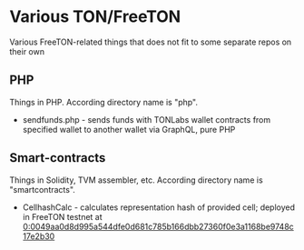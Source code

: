 # Various TON/FreeTON

Various FreeTON-related things that does not fit to some separate repos on their own

## PHP

Things in PHP. According directory name is "php".

* sendfunds.php - sends funds with TONLabs wallet contracts from specified wallet to another wallet via GraphQL, pure PHP

## Smart-contracts

Things in Solidity, TVM assembler, etc. According directory name is "smartcontracts".

* CellhashCalc - calculates representation hash of provided cell; deployed in FreeTON testnet at [0:0049aa0d8d995a544dfe0d681c785b166dbb27360f0e3a1168be9748c17e2b30](https://net.ton.live/accounts?section=details&id=0:0049aa0d8d995a544dfe0d681c785b166dbb27360f0e3a1168be9748c17e2b30)